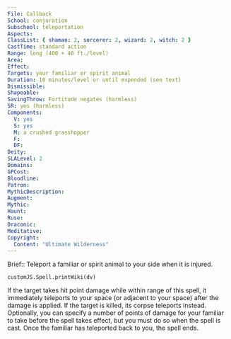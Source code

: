 ```yaml
---
File: Callback
School: conjuration
Subschool: teleportation
Aspects: 
ClassList: { shaman: 2, sorcerer: 2, wizard: 2, witch: 2 }
CastTime: standard action
Range: long (400 + 40 ft./level)
Area: 
Effect: 
Targets: your familiar or spirit animal
Duration: 10 minutes/level or until expended (see text)
Dismissible: 
Shapeable: 
SavingThrow: Fortitude negates (harmless)
SR: yes (harmless)
Components:
  V: yes
  S: yes
  M: a crushed grasshopper
  F: 
  DF: 
Deity: 
SLALevel: 2
Domains: 
GPCost: 
Bloodline: 
Patron: 
MythicDescription: 
Augment: 
Mythic: 
Haunt: 
Ruse: 
Draconic: 
Meditative: 
Copyright:
  Content: "Ultimate Wilderness"
---
```

Brief:: Teleport a familiar or spirit animal to your side when it is injured.

```dataviewjs
customJS.Spell.printWiki(dv)
```

If the target takes hit point damage while within range of this spell, it immediately teleports to your space (or adjacent to your space) after the damage is applied. If the target is killed, its corpse teleports instead. Optionally, you can specify a number of points of damage for your familiar to take before the spell takes effect, but you must do so when the spell is cast. Once the familiar has teleported back to you, the spell ends.
